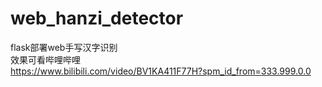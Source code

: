 # web_hanzi_detector   
flask部署web手写汉字识别   
效果可看哔哩哔哩  
https://www.bilibili.com/video/BV1KA411F77H?spm_id_from=333.999.0.0   
